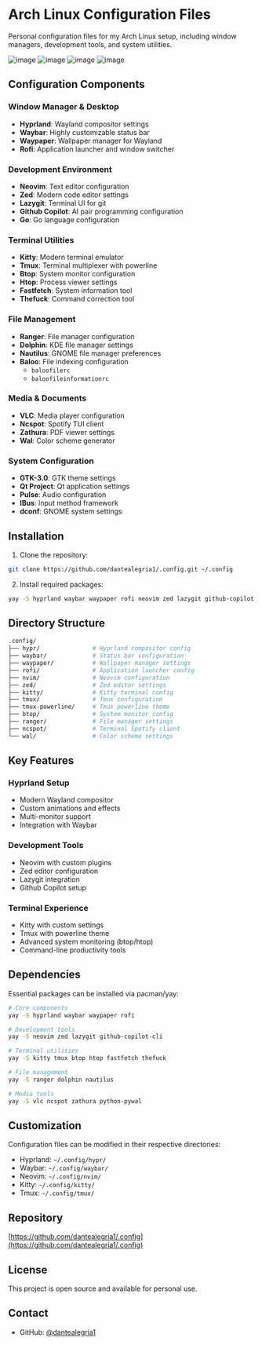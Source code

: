 # Arch Linux Configuration Files

Personal configuration files for my Arch Linux setup, including window managers, development tools, and system utilities.

![image](https://github.com/user-attachments/assets/32670f23-2861-4352-9df6-8afddc6bfc65)
![image](https://github.com/user-attachments/assets/218f7860-b378-4d32-8b01-ebb1e9c29e88)
![image](https://github.com/user-attachments/assets/b93af6c2-3e1e-43f7-be4d-fc767f669c39)
![image](https://github.com/user-attachments/assets/11df11da-2d8c-4660-9bac-3807cf446307)




## Configuration Components

### Window Manager & Desktop
- **Hyprland**: Wayland compositor settings
- **Waybar**: Highly customizable status bar
- **Waypaper**: Wallpaper manager for Wayland
- **Rofi**: Application launcher and window switcher

### Development Environment
- **Neovim**: Text editor configuration
- **Zed**: Modern code editor settings
- **Lazygit**: Terminal UI for git
- **Github Copilot**: AI pair programming configuration
- **Go**: Go language configuration

### Terminal Utilities
- **Kitty**: Modern terminal emulator
- **Tmux**: Terminal multiplexer with powerline
- **Btop**: System monitor configuration
- **Htop**: Process viewer settings
- **Fastfetch**: System information tool
- **Thefuck**: Command correction tool

### File Management
- **Ranger**: File manager configuration
- **Dolphin**: KDE file manager settings
- **Nautilus**: GNOME file manager preferences
- **Baloo**: File indexing configuration
  - `baloofilerc`
  - `baloofileinformationrc`

### Media & Documents
- **VLC**: Media player configuration
- **Ncspot**: Spotify TUI client
- **Zathura**: PDF viewer settings
- **Wal**: Color scheme generator

### System Configuration
- **GTK-3.0**: GTK theme settings
- **Qt Project**: Qt application settings
- **Pulse**: Audio configuration
- **IBus**: Input method framework
- **dconf**: GNOME system settings

## Installation

1. Clone the repository:
```bash
git clone https://github.com/dantealegria1/.config.git ~/.config
```

2. Install required packages:
```bash
yay -S hyprland waybar waypaper rofi neovim zed lazygit github-copilot kitty tmux btop htop fastfetch thefuck ranger dolphin nautilus vlc ncspot zathura python-pywal
```

## Directory Structure

```bash
.config/
├── hypr/               # Hyprland compositor config
├── waybar/             # Status bar configuration
├── waypaper/           # Wallpaper manager settings
├── rofi/               # Application launcher config
├── nvim/               # Neovim configuration
├── zed/                # Zed editor settings
├── kitty/              # Kitty terminal config
├── tmux/               # Tmux configuration
├── tmux-powerline/     # Tmux powerline theme
├── btop/               # System monitor config
├── ranger/             # File manager settings
├── ncspot/             # Terminal Spotify client
└── wal/                # Color scheme settings
```

## Key Features

### Hyprland Setup
- Modern Wayland compositor
- Custom animations and effects
- Multi-monitor support
- Integration with Waybar

### Development Tools
- Neovim with custom plugins
- Zed editor configuration
- Lazygit integration
- Github Copilot setup

### Terminal Experience
- Kitty with custom settings
- Tmux with powerline theme
- Advanced system monitoring (btop/htop)
- Command-line productivity tools

## Dependencies

Essential packages can be installed via pacman/yay:
```bash
# Core components
yay -S hyprland waybar waypaper rofi

# Development tools
yay -S neovim zed lazygit github-copilot-cli

# Terminal utilities
yay -S kitty tmux btop htop fastfetch thefuck

# File management
yay -S ranger dolphin nautilus

# Media tools
yay -S vlc ncspot zathura python-pywal
```

## Customization

Configuration files can be modified in their respective directories:

- Hyprland: `~/.config/hypr/`
- Waybar: `~/.config/waybar/`
- Neovim: `~/.config/nvim/`
- Kitty: `~/.config/kitty/`
- Tmux: `~/.config/tmux/`

## Repository

[https://github.com/dantealegria1/.config](https://github.com/dantealegria1/.config)

## License

This project is open source and available for personal use.

## Contact

- GitHub: [@dantealegria1](https://github.com/dantealegria1)
